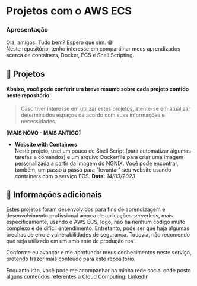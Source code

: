 # Projetos com o AWS ECS
### Apresentação
Olá, amigos. Tudo bem? Espero que sim. 😁 <br>
Neste repositório, tenho interesse em compartilhar meus aprendizados acerca de containers, Docker, ECS e Shell Scripting. <br>

## 🚀 Projetos
#### Abaixo, você pode conferir um breve resumo sobre cada projeto contido neste repositório:

> Caso tiver interesse em utilizar estes projetos, atente-se em atualizar determinados espaços de acordo com suas informações e necessidades.

**[MAIS NOVO - MAIS ANTIGO]**

- **Website with Containers** <br>
Neste projeto, usei um pouco de Shell Script (para automatizar algumas tarefas e comandos) e um arquivo Dockerfile para criar uma imagem personalizada a partir da imagem do NGNIX. Você pode encontrar, também, um passo a passo para "levantar" seu website usando containers com o serviço ECS. **Data:** *14/03/2023*

## 📑 Informações adicionais

Estes projetos foram desenvolvidos para fins de aprendizagem e desenvolvimento profissional acerca de aplicações serverless, mais especificamente, usando o AWS ECS, logo, não há nenhum código muito complexo e de difícil entendimento. Entretanto, pode ser que haja algumas brechas de erro e vulnerabilidades de segurança. Todavia, não recomendo que seja utilizado em um ambiente de produção real.

Conforme eu avançar e me aprofundar meus conhecimentos neste serviço, pretendo trazer mais conteúdo para este repositório.

Enquanto isto, você pode me acompanhar na minha rede social onde posto alguns conteúdos referentes a Cloud Computing: [LinkedIn](linkedin.com/in/vitor-silva-de-antoni/)
